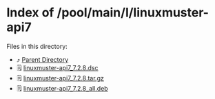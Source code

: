 
# Index of /pool/main/l/linuxmuster-api7
Files in this directory:
- ⤴ [Parent Directory](../)
- 🗒 [linuxmuster-api7_7.2.8.dsc](linuxmuster-api7_7.2.8.dsc)
- 🗒 [linuxmuster-api7_7.2.8.tar.gz](linuxmuster-api7_7.2.8.tar.gz)
- 🗒 [linuxmuster-api7_7.2.8_all.deb](linuxmuster-api7_7.2.8_all.deb)
